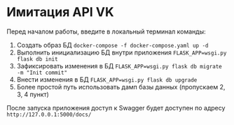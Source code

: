 # Имитация API VK

Перед началом работы, введите в локальный терминал команды:

 1. Создать образ БД `docker-compose -f docker-compose.yaml up -d`
 2.  Выполнить инициализацию БД внутри приложения `FLASK_APP=wsgi.py flask db init`
 3. Зафиксировать изменения в БД `FLASK_APP=wsgi.py flask db migrate -m "Init commit"`
 4. Внести изменения в БД `FLASK_APP=wsgi.py flask db upgrade`
 5. Более простой путь использовать дамп базы данных (пропускаем 2, 3, 4 пункт)

После запуска приложения доступ к Swagger будет доступен по адресу `http://127.0.0.1:5000/docs/`